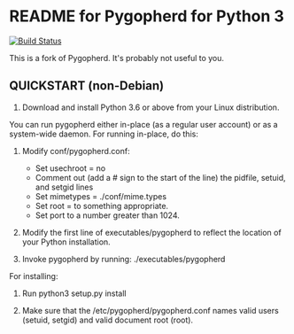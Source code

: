 README for Pygopherd for Python 3
=================================

[![Build Status](https://travis-ci.org/irl/pygopherd.svg?branch=master)](https://travis-ci.org/irl/pygopherd)

This is a fork of Pygopherd. It's probably not useful to you.

QUICKSTART (non-Debian)
-----------------------

1. Download and install Python 3.6 or above from your Linux distribution.

You can run pygopherd either in-place (as a regular user account) or
as a system-wide daemon.  For running in-place, do this:

1. Modify conf/pygopherd.conf:
   * Set usechroot = no
   * Comment out (add a # sign to the start of the line) the 
     pidfile, setuid, and setgid lines
   * Set mimetypes = ./conf/mime.types
   * Set root = to something appropriate.
   * Set port to a number greater than 1024.

2. Modify the first line of executables/pygopherd to reflect
   the location of your Python installation.

3. Invoke pygopherd by running:
   ./executables/pygopherd

For installing:

1. Run python3 setup.py install

2. Make sure that the /etc/pygopherd/pygopherd.conf names valid users
   (setuid, setgid) and valid document root (root).

